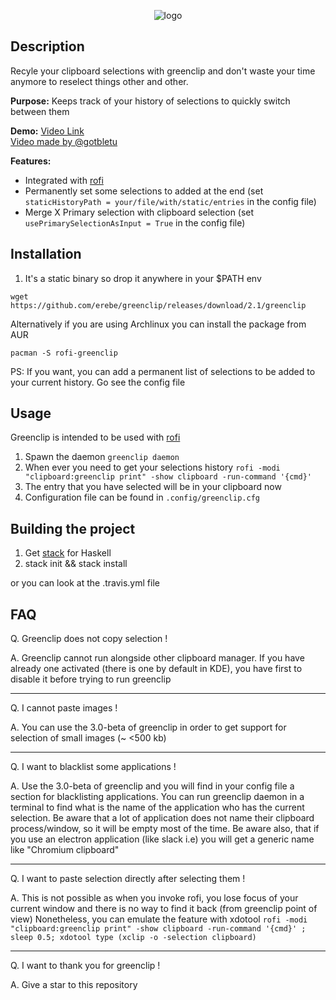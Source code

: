 <p align="center">
  <img src="https://github.com/erebe/greenclip/raw/master/logo.png" alt="logo"/>
</p>

## Description

Recyle your clipboard selections with greenclip and don't waste your time anymore
to reselect things other and other.

**Purpose:**
Keeps track of your history of selections to quickly switch between them

**Demo:**  <a href="https://www.youtube.com/watch?v=Utk-9Gy8H3w">Video Link</a>
<br/>
<a href="https://www.youtube.com/watch?v=4IycORAdW9M">Video made by @gotbletu</a>

**Features:**
  + Integrated with [rofi](https://github.com/DaveDavenport/rofi)
  + Permanently set some selections to added at the end (set `staticHistoryPath = your/file/with/static/entries` in the config file)
  + Merge X Primary selection with clipboard selection (set `usePrimarySelectionAsInput = True` in the config file)

## Installation

1. It's a static binary so drop it anywhere in your $PATH env

```wget https://github.com/erebe/greenclip/releases/download/2.1/greenclip```

Alternatively if you are using Archlinux you can install the package from AUR

``pacman -S rofi-greenclip``

PS: If you want, you can add a permanent list of selections to be added to your current history. Go see the config file


## Usage

Greenclip is intended to be used with [rofi](https://github.com/DaveDavenport/rofi)

1. Spawn the daemon ``` greenclip daemon ```
2. When ever you need to get your selections history ``` rofi -modi "clipboard:greenclip print" -show clipboard -run-command '{cmd}' ```
3. The entry that you have selected will be in your clipboard now
4. Configuration file can be found in ```.config/greenclip.cfg```

## Building the project

1. Get [stack](https://docs.haskellstack.org/en/stable/README/) for Haskell
2. stack init && stack install

or you can look at the .travis.yml file


## FAQ

Q. Greenclip does not copy selection !

A. Greenclip cannot run alongside other clipboard manager. If you have already one activated (there is one by default in KDE), you have first to disable it before trying to run greenclip

---------

Q. I cannot paste images !

A. You can use the 3.0-beta of greenclip in order to get support for selection of small images (~ <500 kb)

----------

Q. I want to blacklist some applications !

A. Use the 3.0-beta of greenclip and you will find in your config file a section for blacklisting applications.
   You can run greenclip daemon in a terminal to find what is the name of the application who has the current selection.
   Be aware that a lot of application does not name their clipboard process/window, so it will be empty most of the time.
   Be aware also, that if you use an electron application (like slack i.e) you will get a generic name like "Chromium clipboard"
   
----------

Q. I want to paste selection directly after selecting them !

A. This is not possible as when you invoke rofi, you lose focus of your current window and there is no way to find it back (from greenclip point of view)
   Nonetheless, you can emulate the feature with xdotool `rofi -modi "clipboard:greenclip print" -show clipboard -run-command '{cmd}' ; sleep 0.5; xdotool type (xclip -o -selection clipboard)`

----------

Q. I want to thank you for greenclip !

A. Give a star to this repository
